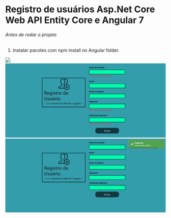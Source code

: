 # Registro de usuários Asp.Net Core Web API Entity Core e Angular 7


###### Antes de rodar o projeto
 1. Instalar pacotes com npm install no Angular folder.
 
![](fotos/foto-4.png)
![](fotos/foto-2.png)
![](fotos/foto-3.png)

